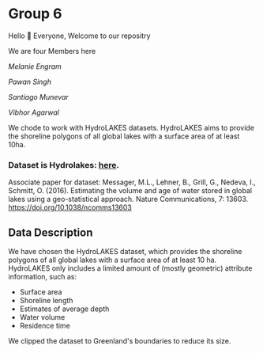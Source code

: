 # Group 6

Hello :wave: Everyone, Welcome to our repositry

We are four Members here 

_Melanie Engram_

_Pawan Singh_

_Santiago Munevar_

_Vibhor Agarwal_

We chode to work with HydroLAKES datasets. HydroLAKES aims to provide the shoreline polygons of all global lakes with a surface area of at least 10ha.
### Dataset is Hydrolakes: [here](https://www.hydrosheds.org/products/hydrolakes).

Associate paper for dataset: Messager, M.L., Lehner, B., Grill, G., Nedeva, I., Schmitt, O. (2016). Estimating the volume and age of water stored in global lakes using a geo-statistical approach. Nature Communications, 7: 13603. https://doi.org/10.1038/ncomms13603

## Data Description

We have chosen the HydroLAKES dataset, which provides the shoreline polygons of all global lakes with a surface area of at least 10 ha. HydroLAKES only includes a limited amount of (mostly geometric) attribute information, such as: 
- Surface area
- Shoreline length
- Estimates of average depth
- Water volume
- Residence time

We clipped the dataset to Greenland's boundaries to reduce its size.
